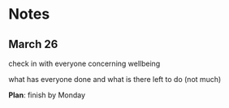 # Notes 
## March 26

check in with everyone concerning wellbeing

what has everyone done and what is there left to do
(not much)

**Plan**: finish by Monday